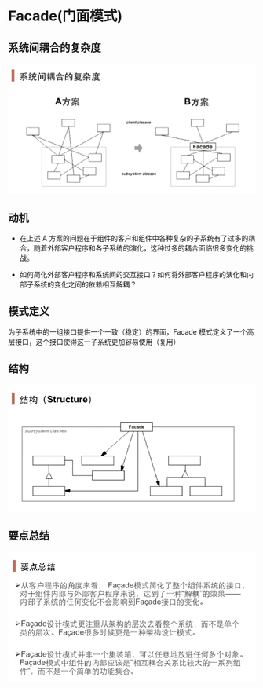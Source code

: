 # Facade(门面模式)

## 系统间耦合的复杂度

![](./Facade%20系统间耦合的复杂度.png)

## 动机

+ 在上述 A 方案的问题在于组件的客户和组件中各种复杂的子系统有了过多的耦合，随着外部客户程序和各子系统的演化，这种过多的耦合面临很多变化的挑战。

+ 如何简化外部客户程序和系统间的交互接口？如何将外部客户程序的演化和内部子系统的变化之间的依赖相互解耦？ 

## 模式定义

为子系统中的一组接口提供一个一致（稳定）的界面，Facade 模式定义了一个高层接口，这个接口使得这一子系统更加容易使用（复用）

## 结构

![](./Facade%20结构.png)

## 要点总结

![](./Facade%20要点总结.png)
